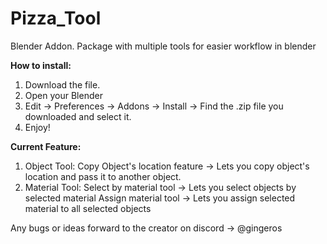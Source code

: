 # Pizza_Tool
Blender Addon. Package with multiple tools for easier workflow in blender

**How to install:**
1. Download the file.
2. Open your Blender
3. Edit -> Preferences -> Addons -> Install -> Find the .zip file you downloaded and select it.
4. Enjoy!

**Current Feature:**
  1. Object Tool:
    Copy Object's location feature -> Lets you copy object's location and pass it to another object.
  2. Material Tool:
    Select by material tool -> Lets you select objects by selected material
    Assign material tool -> Lets you assign selected material to all selected objects

Any bugs or ideas forward to the creator on discord -> @gingeros
